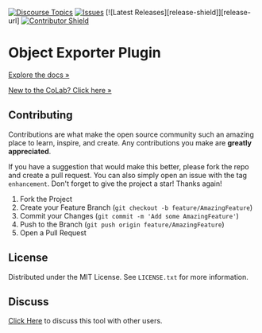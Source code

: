 [![Discourse Topics][discourse-shield]][discourse-url]
[![Issues][issues-shield]][issues-url]
[![Latest Releases][release-shield]][release-url]
[![Contributor Shield][contributor-shield]][contributors-url]

[discourse-shield]: https://img.shields.io/discourse/topics?server=https%3A%2F%2Fdeveloper.sailpoint.com%2Fdiscuss&link=https%3A%2F%2Fdeveloper.sailpoint.com%2Fdiscuss%2Fc%2Fcolab%2Fcolab-iiq-plugins%2F60
[discourse-url]: https://developer.sailpoint.com/discuss/t/object-exporter-plugin/22462
[issues-shield]:https://img.shields.io/github/issues/sailpoint-oss/colab-object-exporter-plugin?label=Issues
[issues-url]:https://github.com/sailpoint-oss/colab-object-exporter-plugin/issues
[contributor-shield]:https://img.shields.io/github/contributors/sailpoint-oss/colab-object-exporter-plugin?label=Contributors
[contributors-url]:https://github.com/sailpoint-oss/colab-object-exporter-plugin/graphs/contributors

# Object Exporter Plugin
[Explore the docs »](https://developer.sailpoint.com/discuss/t/object-exporter-plugin/22462)

[New to the CoLab? Click here »](https://developer.sailpoint.com/discuss/t/about-the-sailpoint-developer-community-colab/11230)

<!-- CONTRIBUTING -->
## Contributing

Contributions are what make the open source community such an amazing place to learn, inspire, and create. Any contributions you make are **greatly appreciated**.

If you have a suggestion that would make this better, please fork the repo and create a pull request. You can also simply open an issue with the tag `enhancement`.
Don't forget to give the project a star! Thanks again!

1. Fork the Project
2. Create your Feature Branch (`git checkout -b feature/AmazingFeature`)
3. Commit your Changes (`git commit -m 'Add some AmazingFeature'`)
4. Push to the Branch (`git push origin feature/AmazingFeature`)
5. Open a Pull Request

<!-- LICENSE -->
## License

Distributed under the MIT License. See `LICENSE.txt` for more information.

<!-- CONTACT -->
## Discuss
[Click Here](https://developer.sailpoint.com/discuss/t/object-exporter-plugin/22462) to discuss this tool with other users.
